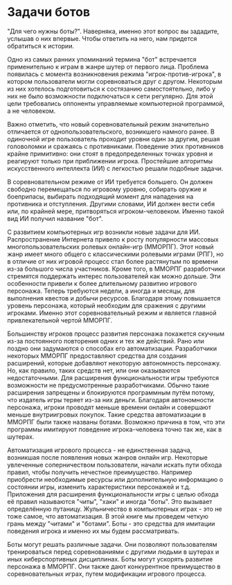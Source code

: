 # Задачи ботов

"Для чего нужны боты?". Наверняка, именно этот вопрос вы зададите, услышав о них впервые. Чтобы ответить на него, нам придется обратиться к истории.

Одно из самых ранних упоминаний термина "бот" встречается применительно к играм в жанре шутер от первого лица. Проблема появилась с момента возникновения режима "игрок-против-игрока", в котором пользователи могли соревноваться друг с другом. Некоторым из них хотелось подготовиться к состязанию самостоятельно, либо у них не было возможности подключаться к сети регулярно. Для этой цели требовались оппоненты управляемые компьютерной программой, а не человеком.

Важно отметить, что новый соревновательный режим значительно отличается от однопользовательского, возникшего намного ранее. В одиночной игре пользователь проходит уровни один за другим, решая головоломки и сражаясь с противниками. Поведение этих противников крайне примитивно: они стоят в предопределенных точках уровня и реагируют только при приближении игрока. Простейшие алгоритмы искусственного интеллекта (ИИ) с легкостью решали подобные задачи.

В соревновательном режиме от ИИ требуется большего. Он должен свободно перемещаться по игровому уровню, собирать оружие и боеприпасы, выбирать подходящий момент для нападения на противника и отступления. Другими словами, ИИ должен вести себя или, по крайней мере, притворяться игроком-человеком. Именно такой вид ИИ получил название "бот".

С развитием компьютерных игр возникли новые задачи для ИИ. Распространение Интернета привело к росту популярности массовых многопользовательских ролевых онлайн-игр (ММОРПГ). Этот новый жанр имеет много общего с классическими ролевыми играми (РПГ), но в отличие от них игровой процесс стал более растянутым по времени из-за большого числа участников. Кроме того, в ММОРПГ разработчики стремятся поддержать интерес пользователей как можно дольше. Эти особенности привели к более длительному развитию игрового персонажа. Теперь требуются недели, а иногда и месяцы, для выполнения квестов и добычи ресурсов. Благодаря этому повышается уровень персонажа, который необходим для сражения с другими игроками. Именно этот соревновательный режим и является главной привлекательной чертой ММОРПГ.

Большинству игроков процесс развития персонажа покажется скучным из-за постоянного повторения одних и тех же действий. Рано или поздно они задумаются о способах его автоматизации. Разработчики некоторых ММОРПГ предоставляют средства для создания расширений, которые добавляют некоторую автономность персонажу. Но, как правило, таких средств нет, или они оказываются недостаточными. Для расширения функциональности игры требуются возможности не предусмотренные разработчиками. Обычно такие расширения запрещены и блокируются программным путём потому, что издатель игры теряет из-за них деньги. Благодаря автономности персонажа, игроки проводят меньше времени онлайн и совершают меньше внутриигровых покупок. Такие средства автоматизации в ММОРПГ были также названы ботами. Возможно причина в том, что эти программы имитируют поведение игрока-человека точно так же, как в шутерах.

Автоматизация игрового процесса - не единственная задача, возникшая после появления новых жанров онлайн игр. Некоторые увлеченные соперничеством пользователи, начали искать пути обхода правил, чтобы получить нечестное преимущество. Например приобрести необходимые ресурсы или дополнительную информацию о состоянии игры, изменить характеристики персонажей и т.д. Приложения для расширения функциональности игры с целью обхода её правил называются "читы", "хаки" и иногда "боты". Это вызывает определённую путаницу. Жульничество в компьютерных играх - это не тоже самое, что автоматизация. В этой книге мы проведем четкую грань между "читами" и "ботами". Боты - это средства для имитации поведения игрока и именно их мы будем рассматривать.

Боты могут решать различные задачи. Они позволяют пользователям тренироваться перед соревнованиями с другими людьми в шутерах и иных киберспортивных дисциплинах. Боты могут ускорять развитие персонажа в ММОРПГ. Они также дают конкурентное преимущество в соревновательных играх, путем модификации игрового процесса.
